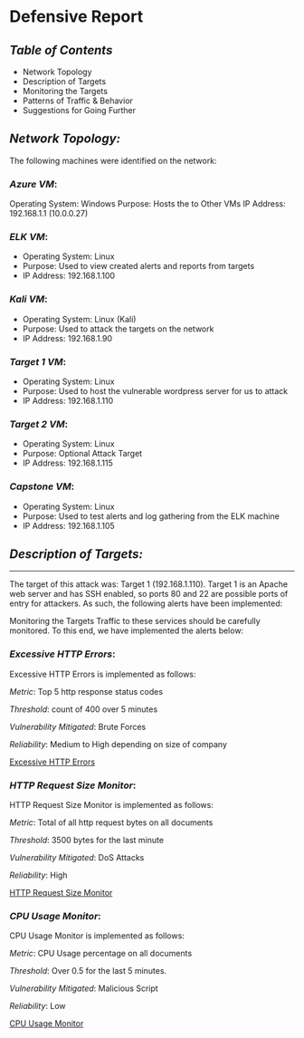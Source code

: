 # **Defensive Report**

## **_Table of Contents_**

* Network Topology
* Description of Targets
* Monitoring the Targets
* Patterns of Traffic & Behavior
* Suggestions for Going Further


## **_Network Topology:_**

The following machines were identified on the network:

### _Azure VM_:

Operating System: Windows
Purpose: Hosts the to Other VMs
IP Address: 192.168.1.1 (10.0.0.27)

### _ELK VM_:

* Operating System: Linux
* Purpose: Used to view created alerts and reports from targets
* IP Address: 192.168.1.100

### _Kali VM_:

* Operating System: Linux (Kali)
* Purpose: Used to attack the targets on the network
* IP Address: 192.168.1.90

### _Target 1 VM_:

* Operating System: Linux
* Purpose: Used to host the vulnerable wordpress server for us to attack
* IP Address: 192.168.1.110

### _Target 2 VM_:

* Operating System: Linux
* Purpose: Optional Attack Target
* IP Address: 192.168.1.115

### _Capstone VM_:

* Operating System: Linux
* Purpose: Used to test alerts and log gathering from the ELK machine
* IP Address: 192.168.1.105


## **_Description of Targets:_**
------------------------------

The target of this attack was: Target 1 (192.168.1.110).
Target 1 is an Apache web server and has SSH enabled, so ports 80 and 22 are possible ports of entry for attackers. As such, the following alerts have been implemented:

Monitoring the Targets
Traffic to these services should be carefully monitored. To this end, we have implemented the alerts below:

### _Excessive HTTP Errors_:

Excessive HTTP Errors is implemented as follows:

_Metric_: Top 5 http response status codes

_Threshold_: count of 400 over 5 minutes

_Vulnerability Mitigated_: Brute Forces

_Reliability_: Medium to High depending on size of company

[Excessive HTTP Errors](Images/BlueTeam/ExcessiveHTTPErrors.PNG)


### _HTTP Request Size Monitor_:

HTTP Request Size Monitor is implemented as follows:

_Metric_: Total of all http request bytes on all documents

_Threshold_: 3500 bytes for the last minute

_Vulnerability Mitigated_: DoS Attacks

_Reliability_: High

[HTTP Request Size Monitor](Images/BlueTeam/HTTPRequestSizeMonitor.PNG)


### _CPU Usage Monitor_:

CPU Usage Monitor is implemented as follows:

_Metric_: CPU Usage percentage on all documents

_Threshold_: Over 0.5 for the last 5 minutes.

_Vulnerability Mitigated_: Malicious Script

_Reliability_: Low

[CPU Usage Monitor](Images/BlueTeam/CPUUsageMonitor.PNG)